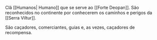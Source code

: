 Clã [[Humanos| Humano]] que se serve ao [[Forte Deopan]]. São reconhecidos no continente por conhecerem os caminhos e perigos da [[Serra Viltur]].

São caçadores, comerciantes, guias e, as vezes, caçadores de recompensa.
